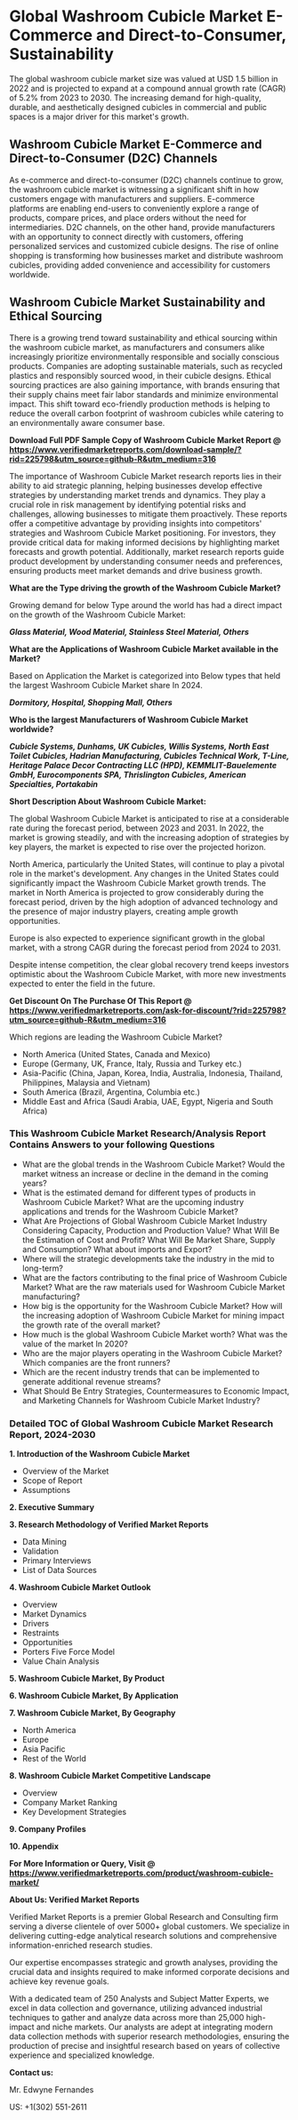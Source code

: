 <h1>Global Washroom Cubicle Market E-Commerce and Direct-to-Consumer, Sustainability</h1><p class=""><p>The global washroom cubicle market size was valued at USD 1.5 billion in 2022 and is projected to expand at a compound annual growth rate (CAGR) of 5.2% from 2023 to 2030. The increasing demand for high-quality, durable, and aesthetically designed cubicles in commercial and public spaces is a major driver for this market's growth.</p><h2>Washroom Cubicle Market E-Commerce and Direct-to-Consumer (D2C) Channels</h2><p>As e-commerce and direct-to-consumer (D2C) channels continue to grow, the washroom cubicle market is witnessing a significant shift in how customers engage with manufacturers and suppliers. E-commerce platforms are enabling end-users to conveniently explore a range of products, compare prices, and place orders without the need for intermediaries. D2C channels, on the other hand, provide manufacturers with an opportunity to connect directly with customers, offering personalized services and customized cubicle designs. The rise of online shopping is transforming how businesses market and distribute washroom cubicles, providing added convenience and accessibility for customers worldwide.</p><h2>Washroom Cubicle Market Sustainability and Ethical Sourcing</h2><p>There is a growing trend toward sustainability and ethical sourcing within the washroom cubicle market, as manufacturers and consumers alike increasingly prioritize environmentally responsible and socially conscious products. Companies are adopting sustainable materials, such as recycled plastics and responsibly sourced wood, in their cubicle designs. Ethical sourcing practices are also gaining importance, with brands ensuring that their supply chains meet fair labor standards and minimize environmental impact. This shift toward eco-friendly production methods is helping to reduce the overall carbon footprint of washroom cubicles while catering to an environmentally aware consumer base.</p></p><p class=""><strong>Download Full PDF Sample Copy of Washroom Cubicle Market Report @ <a href="https://www.verifiedmarketreports.com/download-sample/?rid=225798&utm_source=github-R&utm_medium=316" target="_blank">https://www.verifiedmarketreports.com/download-sample/?rid=225798&utm_source=github-R&utm_medium=316</a></strong></p><p>The importance of&nbsp;Washroom Cubicle Market research reports lies in their ability to aid strategic planning, helping businesses develop effective strategies by understanding market trends and dynamics. They play a crucial role in risk management by identifying potential risks and challenges, allowing businesses to mitigate them proactively. These reports offer a competitive advantage by providing insights into competitors' strategies and Washroom Cubicle Market positioning. For investors, they provide critical data for making informed decisions by highlighting market forecasts and growth potential. Additionally, market research reports guide product development by understanding consumer needs and preferences, ensuring products meet market demands and drive business growth.</p><p><strong>What are the&nbsp;Type driving the growth of the Washroom Cubicle Market?</strong></p><p id="" class="">Growing demand for below Type around the world has had a direct impact on the growth of the Washroom Cubicle Market:</p><p class=""><em><strong>Glass Material, Wood Material, Stainless Steel Material, Others</strong></em></p><p class=""><strong>What are the&nbsp;Applications&nbsp;of Washroom Cubicle Market available in the Market?</strong></p><p id="" class="">Based on Application the Market is categorized into Below types that held the largest Washroom Cubicle Market share In 2024.</p><p class=""><em><strong>Dormitory, Hospital, Shopping Mall, Others</strong></em></p><p class=""><strong>Who is the largest Manufacturers of Washroom Cubicle Market worldwide?</strong></p><p><em><strong>Cubicle Systems, Dunhams, UK Cubicles, Willis Systems, North East Toilet Cubicles, Hadrian Manufacturing, Cubicles Technical Work, T-Line, Heritage Palace Decor Contracting LLC (HPD), KEMMLIT-Bauelemente GmbH, Eurocomponents SPA, Thrislington Cubicles, American Specialties, Portakabin</strong></em></p><p id="" class=""><strong>Short Description About Washroom Cubicle Market:</strong></p><p>The global Washroom Cubicle Market is anticipated to rise at a considerable rate during the forecast period, between 2023 and 2031. In 2022, the market is growing steadily, and with the increasing adoption of strategies by key players, the market is expected to rise over the projected horizon.</p><p>North America, particularly the United States, will continue to play a pivotal role in the market's development. Any changes in the United States could significantly impact the Washroom Cubicle Market growth trends. The market in North America is projected to grow considerably during the forecast period, driven by the high adoption of advanced technology and the presence of major industry players, creating ample growth opportunities.</p><p>Europe is also expected to experience significant growth in the global market, with a strong CAGR during the forecast period from 2024 to 2031.</p><p>Despite intense competition, the clear global recovery trend keeps investors optimistic about the Washroom Cubicle Market, with more new investments expected to enter the field in the future.</p><p id="" class=""><strong>Get Discount On The Purchase Of This Report @ <a href="https://www.verifiedmarketreports.com/ask-for-discount/?rid=225798?utm_source=github-R&utm_medium=316" target="_blank">https://www.verifiedmarketreports.com/ask-for-discount/?rid=225798?utm_source=github-R&utm_medium=316</a></strong></p><p class="">Which regions are leading the Washroom Cubicle Market?</p><ul><li>North America (United States, Canada and Mexico)</li><li>Europe (Germany, UK, France, Italy, Russia and Turkey etc.)</li><li>Asia-Pacific (China, Japan, Korea, India, Australia, Indonesia, Thailand, Philippines, Malaysia and Vietnam)</li><li>South America (Brazil, Argentina, Columbia etc.)</li><li>Middle East and Africa (Saudi Arabia, UAE, Egypt, Nigeria and South Africa)</li></ul><h3 id="" class="">This Washroom Cubicle Market Research/Analysis Report Contains Answers to your following Questions</h3><ul><li>What are the global trends in the Washroom Cubicle Market? Would the market witness an increase or decline in the demand in the coming years?</li><li>What is the estimated demand for different types of products in Washroom Cubicle Market? What are the upcoming industry applications and trends for the Washroom Cubicle Market?</li><li>What Are Projections of Global Washroom Cubicle Market Industry Considering Capacity, Production and Production Value? What Will Be the Estimation of Cost and Profit? What Will Be Market Share, Supply and Consumption? What about imports and Export?</li><li>Where will the strategic developments take the industry in the mid to long-term?</li><li>What are the factors contributing to the final price of Washroom Cubicle Market? What are the raw materials used for Washroom Cubicle Market manufacturing?</li><li>How big is the opportunity for the Washroom Cubicle Market? How will the increasing adoption of Washroom Cubicle Market for mining impact the growth rate of the overall market?</li><li>How much is the global Washroom Cubicle Market worth? What was the value of the market In 2020?</li><li>Who are the major players operating in the Washroom Cubicle Market? Which companies are the front runners?</li><li>Which are the recent industry trends that can be implemented to generate additional revenue streams?</li><li>What Should Be Entry Strategies, Countermeasures to Economic Impact, and Marketing Channels for Washroom Cubicle Market Industry?</li></ul><h3 id="" class="">Detailed TOC of Global Washroom Cubicle Market Research Report, 2024-2030</h3><p id="" class=""><strong>1. Introduction of the Washroom Cubicle Market</strong></p><ul><li>Overview of the Market</li><li>Scope of Report</li><li>Assumptions</li></ul><p id="" class=""><strong>2. Executive Summary</strong></p><p id="" class=""><strong>3. Research Methodology of Verified Market Reports</strong></p><ul><li>Data Mining</li><li>Validation</li><li>Primary Interviews</li><li>List of Data Sources</li></ul><p id="" class=""><strong>4. Washroom Cubicle Market Outlook</strong></p><ul><li>Overview</li><li>Market Dynamics</li><li>Drivers</li><li>Restraints</li><li>Opportunities</li><li>Porters Five Force Model</li><li>Value Chain Analysis</li></ul><p id="" class=""><strong>5. Washroom Cubicle Market, By Product</strong></p><p id="" class=""><strong>6. Washroom Cubicle Market, By Application</strong></p><p id="" class=""><strong>7. Washroom Cubicle Market, By Geography</strong></p><ul><li>North America</li><li>Europe</li><li>Asia Pacific</li><li>Rest of the World</li></ul><p id="" class=""><strong>8. Washroom Cubicle Market Competitive Landscape</strong></p><ul><li>Overview</li><li>Company Market Ranking</li><li>Key Development Strategies</li></ul><p id="" class=""><strong>9. Company Profiles</strong></p><p id="" class=""><strong>10. Appendix</strong></p><p id="" class=""><strong>For More Information or Query, Visit @ <a href="https://www.verifiedmarketreports.com/product/washroom-cubicle-market/" target="_blank">https://www.verifiedmarketreports.com/product/washroom-cubicle-market/</a></strong></p><p id="" class=""><strong>About Us: Verified Market Reports</strong></p><p id="" class="">Verified Market Reports is a premier Global Research and Consulting firm serving a diverse clientele of over 5000+ global customers. We specialize in delivering cutting-edge analytical research solutions and comprehensive information-enriched research studies.</p><p id="" class="">Our expertise encompasses strategic and growth analyses, providing the crucial data and insights required to make informed corporate decisions and achieve key revenue goals.</p><p id="" class="">With a dedicated team of 250 Analysts and Subject Matter Experts, we excel in data collection and governance, utilizing advanced industrial techniques to gather and analyze data across more than 25,000 high-impact and niche markets. Our analysts are adept at integrating modern data collection methods with superior research methodologies, ensuring the production of precise and insightful research based on years of collective experience and specialized knowledge.</p><p id="" class=""><strong>Contact us:</strong></p><p id="" class="">Mr. Edwyne Fernandes</p><p id="" class="">US: +1(302) 551-2611</p>